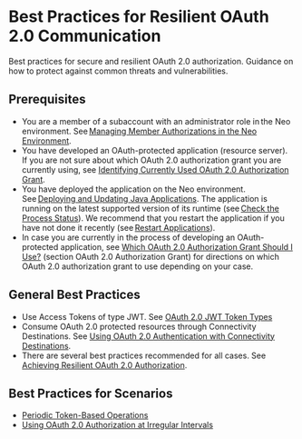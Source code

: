 <!-- loio11fe332c05cb4d5fa9f752736f6b7575 -->

# Best Practices for Resilient OAuth 2.0 Communication

Best practices for secure and resilient OAuth 2.0 authorization. Guidance on how to protect against common threats and vulnerabilities.



<a name="loio11fe332c05cb4d5fa9f752736f6b7575__section_p2p_rbc_rwb"/>

## Prerequisites

-   You are a member of a subaccount with an administrator role in the Neo environment. See [Managing Member Authorizations in the Neo Environment](../50-administration-and-ops-neo/managing-member-authorizations-in-the-neo-environment-a1ab5c4.md).
-   You have developed an OAuth-protected application \(resource server\). If you are not sure about which OAuth 2.0 authorization grant you are currently using, see [Identifying Currently Used OAuth 2.0 Authorization Grant](identifying-currently-used-oauth-2-0-authorization-grant-f77bab7.md).
-   You have deployed the application on the Neo environment. See [Deploying and Updating Java Applications](../30-development-neo/deploying-and-updating-java-applications-e5dfbc6.md). The application is running on the latest supported version of its runtime \(see [Check the Process Status](../50-administration-and-ops-neo/check-the-process-status-499992d.md)\). We recommend that you restart the application if you have not done it recently \(see [Restart Applications](../50-administration-and-ops-neo/restart-applications-7b2d704.md)\).
-   In case you are currently in the process of developing an OAuth-protected application, see [Which OAuth 2.0 Authorization Grant Should I Use?](which-oauth-2-0-authorization-grant-should-i-use-f5a9246.md) \(section OAuth 2.0 Authorization Grant\) for directions on which OAuth 2.0 authorization grant to use depending on your case.



<a name="loio11fe332c05cb4d5fa9f752736f6b7575__section_awm_wbc_rwb"/>

## General Best Practices

-   Use Access Tokens of type JWT. See [OAuth 2.0 JWT Token Types](oauth-2-0-jwt-token-types-3f26e04.md) 
-   Consume OAuth 2.0 protected resources through Connectivity Destinations. See [Using OAuth 2.0 Authentication with Connectivity Destinations](using-oauth-2-0-authentication-with-connectivity-destinations-c8b8c06.md).
-   There are several best practices recommended for all cases. See [Achieving Resilient OAuth 2.0 Authorization](achieving-resilient-oauth-2-0-authorization-2f76c6c.md).



<a name="loio11fe332c05cb4d5fa9f752736f6b7575__section_xm1_zbc_rwb"/>

## Best Practices for Scenarios

-   [Periodic Token-Based Operations](periodic-token-based-operations-ead7249.md)
-   [Using OAuth 2.0 Authorization at Irregular Intervals](using-oauth-2-0-authorization-at-irregular-intervals-7263696.md) 

